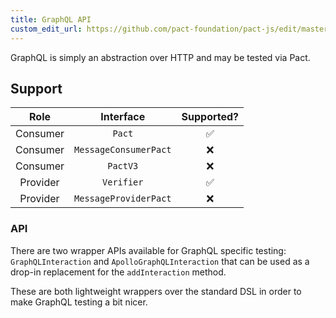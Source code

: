 ```yaml
---
title: GraphQL API
custom_edit_url: https://github.com/pact-foundation/pact-js/edit/master/docs/graphql.md
---
```

<!-- This file has been synced from the pact-foundation/pact-js repository. Please do not edit it directly. The URL of the source file can be found in the custom_edit_url value above -->

GraphQL is simply an abstraction over HTTP and may be tested via Pact. 

## Support

| Role      | Interface            | Supported? |
|:---------:|:--------------------:|:----------:|
| Consumer | `Pact`                |     ✅      |
| Consumer | `MessageConsumerPact` |     ❌      |
| Consumer | `PactV3`              |     ❌      |
| Provider | `Verifier`            |     ✅      |
| Provider | `MessageProviderPact` |     ❌      |

### API

There are two wrapper APIs available for GraphQL specific testing: `GraphQLInteraction` and `ApolloGraphQLInteraction` that can be used as a drop-in replacement for the `addInteraction` method.

These are both lightweight wrappers over the standard DSL in order to make GraphQL testing a bit nicer.
